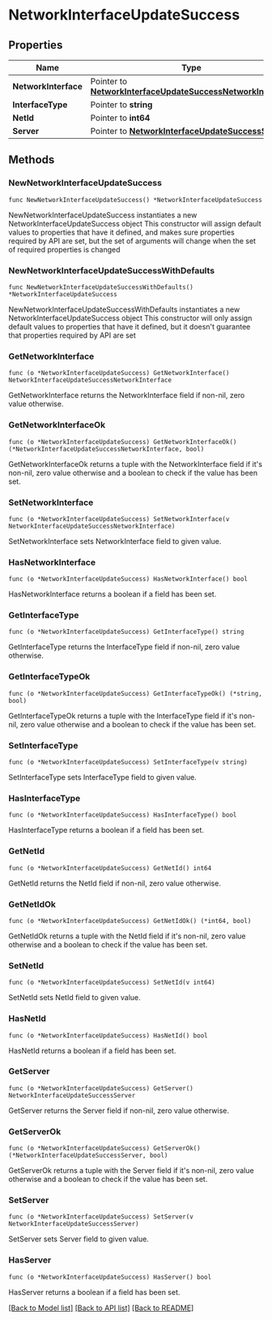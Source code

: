 # NetworkInterfaceUpdateSuccess

## Properties

Name | Type | Description | Notes
------------ | ------------- | ------------- | -------------
**NetworkInterface** | Pointer to [**NetworkInterfaceUpdateSuccessNetworkInterface**](networkInterfaceUpdateSuccess_networkInterface.md) |  | [optional] 
**InterfaceType** | Pointer to **string** |  | [optional] 
**NetId** | Pointer to **int64** |  | [optional] 
**Server** | Pointer to [**NetworkInterfaceUpdateSuccessServer**](networkInterfaceUpdateSuccess_server.md) |  | [optional] 

## Methods

### NewNetworkInterfaceUpdateSuccess

`func NewNetworkInterfaceUpdateSuccess() *NetworkInterfaceUpdateSuccess`

NewNetworkInterfaceUpdateSuccess instantiates a new NetworkInterfaceUpdateSuccess object
This constructor will assign default values to properties that have it defined,
and makes sure properties required by API are set, but the set of arguments
will change when the set of required properties is changed

### NewNetworkInterfaceUpdateSuccessWithDefaults

`func NewNetworkInterfaceUpdateSuccessWithDefaults() *NetworkInterfaceUpdateSuccess`

NewNetworkInterfaceUpdateSuccessWithDefaults instantiates a new NetworkInterfaceUpdateSuccess object
This constructor will only assign default values to properties that have it defined,
but it doesn't guarantee that properties required by API are set

### GetNetworkInterface

`func (o *NetworkInterfaceUpdateSuccess) GetNetworkInterface() NetworkInterfaceUpdateSuccessNetworkInterface`

GetNetworkInterface returns the NetworkInterface field if non-nil, zero value otherwise.

### GetNetworkInterfaceOk

`func (o *NetworkInterfaceUpdateSuccess) GetNetworkInterfaceOk() (*NetworkInterfaceUpdateSuccessNetworkInterface, bool)`

GetNetworkInterfaceOk returns a tuple with the NetworkInterface field if it's non-nil, zero value otherwise
and a boolean to check if the value has been set.

### SetNetworkInterface

`func (o *NetworkInterfaceUpdateSuccess) SetNetworkInterface(v NetworkInterfaceUpdateSuccessNetworkInterface)`

SetNetworkInterface sets NetworkInterface field to given value.

### HasNetworkInterface

`func (o *NetworkInterfaceUpdateSuccess) HasNetworkInterface() bool`

HasNetworkInterface returns a boolean if a field has been set.

### GetInterfaceType

`func (o *NetworkInterfaceUpdateSuccess) GetInterfaceType() string`

GetInterfaceType returns the InterfaceType field if non-nil, zero value otherwise.

### GetInterfaceTypeOk

`func (o *NetworkInterfaceUpdateSuccess) GetInterfaceTypeOk() (*string, bool)`

GetInterfaceTypeOk returns a tuple with the InterfaceType field if it's non-nil, zero value otherwise
and a boolean to check if the value has been set.

### SetInterfaceType

`func (o *NetworkInterfaceUpdateSuccess) SetInterfaceType(v string)`

SetInterfaceType sets InterfaceType field to given value.

### HasInterfaceType

`func (o *NetworkInterfaceUpdateSuccess) HasInterfaceType() bool`

HasInterfaceType returns a boolean if a field has been set.

### GetNetId

`func (o *NetworkInterfaceUpdateSuccess) GetNetId() int64`

GetNetId returns the NetId field if non-nil, zero value otherwise.

### GetNetIdOk

`func (o *NetworkInterfaceUpdateSuccess) GetNetIdOk() (*int64, bool)`

GetNetIdOk returns a tuple with the NetId field if it's non-nil, zero value otherwise
and a boolean to check if the value has been set.

### SetNetId

`func (o *NetworkInterfaceUpdateSuccess) SetNetId(v int64)`

SetNetId sets NetId field to given value.

### HasNetId

`func (o *NetworkInterfaceUpdateSuccess) HasNetId() bool`

HasNetId returns a boolean if a field has been set.

### GetServer

`func (o *NetworkInterfaceUpdateSuccess) GetServer() NetworkInterfaceUpdateSuccessServer`

GetServer returns the Server field if non-nil, zero value otherwise.

### GetServerOk

`func (o *NetworkInterfaceUpdateSuccess) GetServerOk() (*NetworkInterfaceUpdateSuccessServer, bool)`

GetServerOk returns a tuple with the Server field if it's non-nil, zero value otherwise
and a boolean to check if the value has been set.

### SetServer

`func (o *NetworkInterfaceUpdateSuccess) SetServer(v NetworkInterfaceUpdateSuccessServer)`

SetServer sets Server field to given value.

### HasServer

`func (o *NetworkInterfaceUpdateSuccess) HasServer() bool`

HasServer returns a boolean if a field has been set.


[[Back to Model list]](../README.md#documentation-for-models) [[Back to API list]](../README.md#documentation-for-api-endpoints) [[Back to README]](../README.md)


